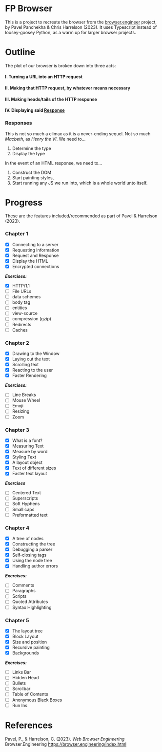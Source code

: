 # FP Browser

This is a project to recreate the browser from the [browser.engineer](http://browser.engineering/) project, by Pavel Panchekha & Chris Harrelson (2023). It uses Typescript instead of loosey-goosey Python, as a warm up for larger browser projects. 

# Outline

The plot of our browser is broken down into three acts:

#### I. Turning a URL into an HTTP request
#### II. Making that HTTP **request**, by whatever means necessary
#### III. Making heads/tails of the HTTP **response**
#### IV. Displaying said [Response](#responses)

### Responses

This is not so much a climax as it is a never-ending sequel. Not so much *Macbeth*, as *Henry the VI*. We need to...

1. Determine the type 
2. Display the type

In the event of an HTML response, we need to...

1. Construct the DOM
2. Start painting styles,
3. Start running any JS we run into, which is a whole world unto itself.

# Progress

These are the features included/recommended as part of Pavel & Harrelson (2023).

### Chapter 1
- [x] Connecting to a server
- [x] Requesting Information
- [x] Request and Response
- [x] Display the HTML
- [x] Encrypted connections

***Exercises:***

- [x] HTTP/1.1
- [ ] File URLs    
- [ ] data schemes
- [ ] body tag
- [ ] entities
- [ ] view-source
- [ ] compression (gzip)
- [ ] Redirects
- [ ] Caches

### Chapter 2
- [x] Drawing to the Window
- [x] Laying out the text
- [x] Scrolling text
- [x] Reacting to the user
- [x] Faster Rendering

***Exercises:***
- [ ] Line Breaks
- [ ] Mouse Wheel
- [ ] Emoji
- [ ] Resizing
- [ ] Zoom

### Chapter 3
- [x] What is a font?
- [x] Measuring Text
- [x] Measure by word  
- [x] Styling Text
- [x] A layout object 
- [x] Text of different sizes
- [x] Faster text layout

***Exercises***
- [ ] Centered Text
- [ ] Superscripts
- [ ] Soft Hyphens
- [ ] Small caps
- [ ] Preformatted text 

### Chapter 4
- [x] A tree of nodes
- [x] Constructing the tree
- [x] Debugging a parser
- [x] Self-closing tags
- [x] Using the node tree
- [x] Handling author errors

***Exercises:***  
- [ ] Comments
- [ ] Paragraphs
- [ ] Scripts
- [ ] Quoted Attributes
- [ ] Syntax Highlighting

### Chapter 5
- [x] The layout tree
- [x] Block Layout
- [x] Size and position
- [x] Recursive painting
- [x] Backgrounds

***Exercises:***
- [ ] Links Bar
- [ ] Hidden Head
- [ ] Bullets
- [ ] Scrollbar
- [ ] Table of Contents
- [ ] Anonymous Black Boxes
- [ ] Run Ins

# References

Pavel, P., & Harrelson, C. (2023). *Web Browser Engineering* Browser.Engineering https://browser.engineering/index.html 